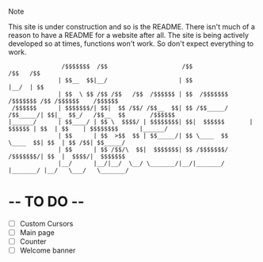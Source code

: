 > [!NOTE]  
> This site is under construction and so is the README.
> There isn't much of a reason to have a README for a website after all.
> The site is being actively developed so at times, functions won't work. So don't expect everything to work.

```
               /$$$$$$$  /$$                     /$$                           /$$   /$$                            
              | $$__  $$|__/                    | $$                          |__/  | $$                            
              | $$  \ $$ /$$ /$$   /$$  /$$$$$$ | $$  /$$$$$$$        /$$$$$$$ /$$ /$$$$$$    /$$$$$$               
 /$$$$$$      | $$$$$$$/| $$|  $$ /$$/ /$$__  $$| $$ /$$_____/       /$$_____/| $$|_  $$_/   /$$__  $$       /$$$$$$
|______/      | $$____/ | $$ \  $$$$/ | $$$$$$$$| $$|  $$$$$$       |  $$$$$$ | $$  | $$    | $$$$$$$$      |______/
              | $$      | $$  >$$  $$ | $$_____/| $$ \____  $$       \____  $$| $$  | $$ /$$| $$_____/              
              | $$      | $$ /$$/\  $$|  $$$$$$$| $$ /$$$$$$$/       /$$$$$$$/| $$  |  $$$$/|  $$$$$$$              
              |__/      |__/|__/  \__/ \_______/|__/|_______/       |_______/ |__/   \___/   \_______/              
```

# -- TO DO --
- [ ] Custom Cursors
- [ ] Main page
- [ ] Counter
- [ ] Welcome banner 

